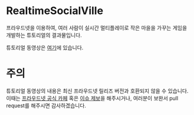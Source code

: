 # RealtimeSocialVille

프라우드넷을 이용하여, 여러 사람이 실시간 멀티플레이로 작은 마을을 가꾸는 게임을 개발하는 튜토리얼의 결과물입니다.

튜토리얼 동영상은 [여기](https://www.youtube.com/watch?v=bYB1_qGMRS8&list=PLHmjKJAyeNIdlPra2-dRBhuvqAlun_ir-)에 있습니다.

# 주의

튜토리얼 동영상의 내용은 최신 프라우드넷 릴리즈 버전과 호환되지 않을 수 있습니다. 이때는 
[프라우드넷 공식 카페](http://cafe.naver.com/proudnet) 혹은 [이슈 제보](http://ndn.nettention.com)을 해주시거나, 여러분이 보완서 pull request를 해주시면 감사하겠습니다.
